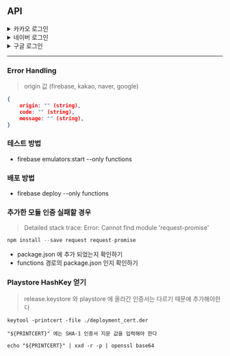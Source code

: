 ## API

<details>
    <summary>카카오 로그인</summary>

    #### Request

    - POST: https://authwithkakao-f3yfujosoa-du.a.run.app
    - Content-Type: application/json
    - Body
    ```json
    {
        "data": {
            "token": "${accessToken}"
        }
    }
    ```

    #### Response

    ```json
    {
        "result": {
            "token": ""
        }
    }
    ```

</details>

<details>
    <summary>네이버 로그인</summary>

#### Request

- POST: https://authwithnaver-f3yfujosoa-du.a.run.app
- Content-Type: application/json
- Body
```json
{
    "data": {
        "token": "${accessToken}"
    }
}
```

#### Response

```json
{
    "result": {
        "token": ""
    }
}
```

</details>

<details>
    <summary>구글 로그인</summary>

#### Request

- POST: https://authwithgoogle-f3yfujosoa-du.a.run.app
- Content-Type: application/json
- Body

```json
{
    "data": {
        "token": "${idToken}"
    }
}
```

#### Response

```json
{
    "result": {
        "token": ""
    }
}
```
</details>

---

### Error Handling

> origin 값 (firebase, kakao, naver, google)

```json
{
    origin: "" (string),
    code: "" (string),
    message: "" (string),
}
```



### 테스트 방법

- firebase emulators:start --only functions

### 배포 방법

- firebase deploy --only functions

### 추가한 모듈 인증 실패할 경우

> Detailed stack trace: Error: Cannot find module 'request-promise'

```javascript
npm install --save request request-promise
```

- package.json 에 추가 되었는지 확인하기
- functions 경로의 package.json 인지 확인하기

### Playstore HashKey 얻기

> release.keystore 와 playstore 에 올라간 인증서는 다르기 때문에 추가해야한다

```
keytool -printcert -file ./deployment_cert.der

"${PRINTCERT}" 에는 SHA-1 인증서 지문 값을 입력해야 한다

echo "${PRINTCERT}" | xxd -r -p | openssl base64
```
